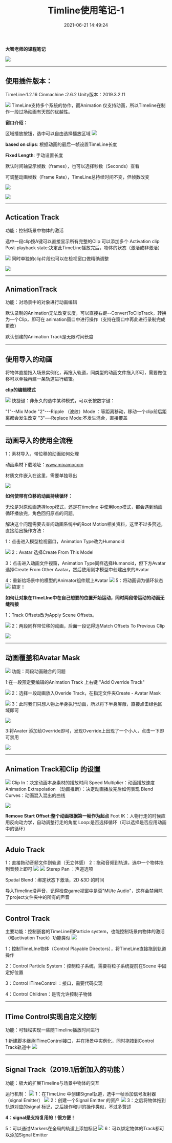 ﻿---
title: Timline使用笔记-1
date: 2021-06-21 14:49:24
tags: 
- Unity
- c# 
- DOTS
- ECS 
categories:
- Unity 
cover : https://i.loli.net/2021/06/21/IHO8uvw4QBpdmYE.jpg
---

**大智老师的课程笔记**

![](https://img-blog.csdnimg.cn/20200909102846317.png?x-oss-process=image/watermark,type_ZmFuZ3poZW5naGVpdGk,shadow_10,text_aHR0cHM6Ly9ibG9nLmNzZG4ubmV0L3NpbmF0XzM5MzY5MDQ0,size_16,color_FFFFFF,t_70#pic_center)

---

## 使用插件版本：

TimeLine:1.2.16
Cinmachine :2.6.2
Unity版本：2019.3.2.f1

![](https://img-blog.csdnimg.cn/2020090911330387.png#pic_center)
TimeLine支持多个系统的协作，而Animation 仅支持动画，所以Timeline在制作一段过场动画有天然的优越性。

**窗口介绍：**

区域播放按钮，选中可以自由选择播放区域
![](https://img-blog.csdnimg.cn/20200909114040197.png#pic_center)

**based on clips**: 根据动画的最后一帧设置TimeLine长度

**Fixed Length**: 手动设置长度

默认时间轴显示帧数（frames），也可以选择秒数（Seconds）查看

可调整动画帧数（Frame Rate），TimeLine总持续时间不变，但帧数改变

![](https://img-blog.csdnimg.cn/2020090911490379.png?x-oss-process=image/watermark,type_ZmFuZ3poZW5naGVpdGk,shadow_10,text_aHR0cHM6Ly9ibG9nLmNzZG4ubmV0L3NpbmF0XzM5MzY5MDQ0,size_16,color_FFFFFF,t_70#pic_center)



![](https://img-blog.csdnimg.cn/20200909115821495.png?x-oss-process=image/watermark,type_ZmFuZ3poZW5naGVpdGk,shadow_10,text_aHR0cHM6Ly9ibG9nLmNzZG4ubmV0L3NpbmF0XzM5MzY5MDQ0,size_16,color_FFFFFF,t_70#pic_center)

---

## Actication Track

功能：控制场景中物体的激活

选中一段clip按A键可以直接显示所有完整的Clip
可以添加多个 Activation clip
Post-playback state:决定此TimeLine播放完后，物体的状态（激活或非激活）

![](https://img-blog.csdnimg.cn/20200909142817949.png?x-oss-process=image/watermark,type_ZmFuZ3poZW5naGVpdGk,shadow_10,text_aHR0cHM6Ly9ibG9nLmNzZG4ubmV0L3NpbmF0XzM5MzY5MDQ0,size_16,color_FFFFFF,t_70#pic_center)
同时单独的clip片段也可以在检视窗口做精确调整

![](https://img-blog.csdnimg.cn/20200909143441865.png?x-oss-process=image/watermark,type_ZmFuZ3poZW5naGVpdGk,shadow_10,text_aHR0cHM6Ly9ibG9nLmNzZG4ubmV0L3NpbmF0XzM5MzY5MDQ0,size_16,color_FFFFFF,t_70#pic_center)

----

## AnimationTrack

功能：对场景中的对象进行动画编辑

默认录制的Animation无法改变长度，可以直接右键--ConvertToClipTrack，转换为一个Clip，即可在 animation窗口中进行操作（支持在窗口中再此进行录制完成更改）

默认创建的Animation Track是无限时间长度


---

## 使用导入的动画

将物体直接拖入场景实例化，再拖入轨道，同类型的动画文件拖入即可，需要做位移可以单独再建一条轨道进行编辑。


**clip的编辑模式**

![](https://img-blog.csdnimg.cn/2020090915345635.png?x-oss-process=image/watermark,type_ZmFuZ3poZW5naGVpdGk,shadow_10,text_aHR0cHM6Ly9ibG9nLmNzZG4ubmV0L3NpbmF0XzM5MzY5MDQ0,size_16,color_FFFFFF,t_70#pic_center)
快捷键：非永久的选中某种模式，可以长按数字键：

"1"--Mix Mode 
"2"---Ripple （波纹）Mode ：等距离移动，移动一个clip前后距离都会发生改变
"3"---Replace Mode:不发生混合，直接覆盖

---

## 动画导入的使用全流程
1：素材导入，带位移的动画如何处理

动画素材下载地址：www.mixamocom

材质文件嵌入在这里，需要单独导出

![](https://img-blog.csdnimg.cn/20200909163545732.png?x-oss-process=image/watermark,type_ZmFuZ3poZW5naGVpdGk,shadow_10,text_aHR0cHM6Ly9ibG9nLmNzZG4ubmV0L3NpbmF0XzM5MzY5MDQ0,size_16,color_FFFFFF,t_70#pic_center)

**如何使带有位移的动画持续循环：**

无论是对原动画选择loop模式，还是在timeline 中使用loop模式，都会遇到动画循环播放完，角色回归原点的问题。

解决这个问题需要去查阅动画系统中的Root Motion相关资料，这里不过多赘述，直接给出操作方法：

1：点击进入模型检视窗口，Animation Type改为Humanoid 


![](https://img-blog.csdnimg.cn/20200909170601486.png?x-oss-process=image/watermark,type_ZmFuZ3poZW5naGVpdGk,shadow_10,text_aHR0cHM6Ly9ibG9nLmNzZG4ubmV0L3NpbmF0XzM5MzY5MDQ0,size_16,color_FFFFFF,t_70#pic_center)
2：Avatar 选择Create From This Model 

3：点击进入动画文件视窗，Animation Type同样选择Humanoid，但下方Avatar选择Create From Other Avatar，然后使用刚才模型中创建出来的Avatar

4：重新给场景中的模型的Animator组件赋上Avatar
![](https://img-blog.csdnimg.cn/20200909172142540.png?x-oss-process=image/watermark,type_ZmFuZ3poZW5naGVpdGk,shadow_10,text_aHR0cHM6Ly9ibG9nLmNzZG4ubmV0L3NpbmF0XzM5MzY5MDQ0,size_16,color_FFFFFF,t_70#pic_center)
5：将动画调为循环状态
![](https://img-blog.csdnimg.cn/20200909172709310.png?x-oss-process=image/watermark,type_ZmFuZ3poZW5naGVpdGk,shadow_10,text_aHR0cHM6Ly9ibG9nLmNzZG4ubmV0L3NpbmF0XzM5MzY5MDQ0,size_16,color_FFFFFF,t_70#pic_center)
搞定！

**如何让对象在TImeLIne中在自己想要的位置开始运动，同时两段带运动的动画无缝衔接**

1：Track Offsets改为Apply Scene Offsets。

![](https://img-blog.csdnimg.cn/2020090917331517.png?x-oss-process=image/watermark,type_ZmFuZ3poZW5naGVpdGk,shadow_10,text_aHR0cHM6Ly9ibG9nLmNzZG4ubmV0L3NpbmF0XzM5MzY5MDQ0,size_16,color_FFFFFF,t_70#pic_center)
2：两段同样带位移的动画，后面一段记得选Match Offsets To Previous Clip 

![](https://img-blog.csdnimg.cn/20200909174240843.png?x-oss-process=image/watermark,type_ZmFuZ3poZW5naGVpdGk,shadow_10,text_aHR0cHM6Ly9ibG9nLmNzZG4ubmV0L3NpbmF0XzM5MzY5MDQ0,size_16,color_FFFFFF,t_70#pic_center)

---

## 动画覆盖和Avatar Mask

![](https://img-blog.csdnimg.cn/20200909180131500.png?x-oss-process=image/watermark,type_ZmFuZ3poZW5naGVpdGk,shadow_10,text_aHR0cHM6Ly9ibG9nLmNzZG4ubmV0L3NpbmF0XzM5MzY5MDQ0,size_16,color_FFFFFF,t_70#pic_center)
功能：两段动画融合的问题

1:在一段预定要编辑的Animation Track 上右键 "Add Override Track"

![](https://img-blog.csdnimg.cn/20200909180703939.png?x-oss-process=image/watermark,type_ZmFuZ3poZW5naGVpdGk,shadow_10,text_aHR0cHM6Ly9ibG9nLmNzZG4ubmV0L3NpbmF0XzM5MzY5MDQ0,size_16,color_FFFFFF,t_70#pic_center)
2：选择一段动画放入Overide Track，在指定文件夹Create - Avatar Mask

![](https://img-blog.csdnimg.cn/20200909180911530.png?x-oss-process=image/watermark,type_ZmFuZ3poZW5naGVpdGk,shadow_10,text_aHR0cHM6Ly9ibG9nLmNzZG4ubmV0L3NpbmF0XzM5MzY5MDQ0,size_16,color_FFFFFF,t_70#pic_center)
3：此时我们只想人物上半身执行动画，所以将下半身屏蔽，直接点击绿色区域即可

![](https://img-blog.csdnimg.cn/20200909183630955.png?x-oss-process=image/watermark,type_ZmFuZ3poZW5naGVpdGk,shadow_10,text_aHR0cHM6Ly9ibG9nLmNzZG4ubmV0L3NpbmF0XzM5MzY5MDQ0,size_16,color_FFFFFF,t_70#pic_center)

3:将Avater  添加给Override即可，发现Override上出现了一个小人，点击一下即可禁用

![](https://img-blog.csdnimg.cn/20200909185938837.png?x-oss-process=image/watermark,type_ZmFuZ3poZW5naGVpdGk,shadow_10,text_aHR0cHM6Ly9ibG9nLmNzZG4ubmV0L3NpbmF0XzM5MzY5MDQ0,size_16,color_FFFFFF,t_70#pic_center)

---

## Animation Track和Clip 的设置

![](https://img-blog.csdnimg.cn/20200911182120458.png?x-oss-process=image/watermark,type_ZmFuZ3poZW5naGVpdGk,shadow_10,text_aHR0cHM6Ly9ibG9nLmNzZG4ubmV0L3NpbmF0XzM5MzY5MDQ0,size_16,color_FFFFFF,t_70#pic_center)
Clip In：决定动画本身素材的播放时间
Speed Multiplier：动画播放速度
Animation Extrapolation （动画推断）：决定动画播放完后如何表现
Blend Curves：动画混入混出的曲线


![](https://img-blog.csdnimg.cn/20200914102403638.png?x-oss-process=image/watermark,type_ZmFuZ3poZW5naGVpdGk,shadow_10,text_aHR0cHM6Ly9ibG9nLmNzZG4ubmV0L3NpbmF0XzM5MzY5MDQ0,size_16,color_FFFFFF,t_70#pic_center)

**Remove Start Offset:整个动画根据第一帧作为起点**
Foot IK：人物行走的时候应用反向动力学，自动调整行走的角度
Loop:是否选择循环（可以选择是否应用动画中的循环）

---

## Aduio Track
1：直接拖动音频文件到轨道（无立体感）
2：拖动音频到轨道，选中一个物体拖到音频上即可
![](https://img-blog.csdnimg.cn/20200914104036635.png?x-oss-process=image/watermark,type_ZmFuZ3poZW5naGVpdGk,shadow_10,text_aHR0cHM6Ly9ibG9nLmNzZG4ubmV0L3NpbmF0XzM5MzY5MDQ0,size_16,color_FFFFFF,t_70#pic_center)
![](https://img-blog.csdnimg.cn/20200914105408270.png?x-oss-process=image/watermark,type_ZmFuZ3poZW5naGVpdGk,shadow_10,text_aHR0cHM6Ly9ibG9nLmNzZG4ubmV0L3NpbmF0XzM5MzY5MDQ0,size_16,color_FFFFFF,t_70#pic_center)
Sterep Pan ：声道选项

Spatial Blend：绑定状态下激活，2D &3D 的时间

导入Timeline没声音，记得检查game视窗中是否"MUte Audio"，这样会禁用除了project文件夹中的所有的声音

---

## Control Track
主要功能：控制嵌套的TimeLine和Particle system，也能控制场景内物体的激活（和activation Track）功能类似
![](https://img-blog.csdnimg.cn/20200914143730905.png?x-oss-process=image/watermark,type_ZmFuZ3poZW5naGVpdGk,shadow_10,text_aHR0cHM6Ly9ibG9nLmNzZG4ubmV0L3NpbmF0XzM5MzY5MDQ0,size_16,color_FFFFFF,t_70#pic_center)

1：控制TimeLIne物体（Control Playable Directors），将TimeLine直接拖到轨道操作

2：Control Particle System：控制粒子系统，需要将粒子系统提前在Scene 中固定好位置

3：Control ITimeControl ：接口，需要代码实现

4：Control Children：是否允许控制子物体

---

## ITime Control实现自定义控制
功能：可轻松实现一些随Timeline播放时间进行

1:新建脚本继承ITimeControl接口，并在场景中实例化，同时拖拽到Control Track轨道中
![](https://img-blog.csdnimg.cn/2020091415475567.png?x-oss-process=image/watermark,type_ZmFuZ3poZW5naGVpdGk,shadow_10,text_aHR0cHM6Ly9ibG9nLmNzZG4ubmV0L3NpbmF0XzM5MzY5MDQ0,size_16,color_FFFFFF,t_70#pic_center)

---

## Signal Track（2019.1后新加入的功能 ）

功能：极大的扩展Timeline与场景中物体的交互

运行机制：
![](https://img-blog.csdnimg.cn/20200914161145218.png?x-oss-process=image/watermark,type_ZmFuZ3poZW5naGVpdGk,shadow_10,text_aHR0cHM6Ly9ibG9nLmNzZG4ubmV0L3NpbmF0XzM5MzY5MDQ0,size_16,color_FFFFFF,t_70#pic_center)
1：在TimeLine 中创建Signal轨道，选中一帧添加信号发射器（signal Emitter）
![](https://img-blog.csdnimg.cn/20200914161445205.png?x-oss-process=image/watermark,type_ZmFuZ3poZW5naGVpdGk,shadow_10,text_aHR0cHM6Ly9ibG9nLmNzZG4ubmV0L3NpbmF0XzM5MzY5MDQ0,size_16,color_FFFFFF,t_70#pic_center)
2：创建一个Signal Emitter 的资产
![](https://img-blog.csdnimg.cn/20200914161744125.png?x-oss-process=image/watermark,type_ZmFuZ3poZW5naGVpdGk,shadow_10,text_aHR0cHM6Ly9ibG9nLmNzZG4ubmV0L3NpbmF0XzM5MzY5MDQ0,size_16,color_FFFFFF,t_70#pic_center)
3：之后将物体拖到轨道对应的signal 标记，之后操作和UI的操作类似，不过多赘述

**4：signal是支持复用的！很方便！**

5：可以通过Markers在全局的轨道上添加标记
![](https://img-blog.csdnimg.cn/20200914163106891.png?x-oss-process=image/watermark,type_ZmFuZ3poZW5naGVpdGk,shadow_10,text_aHR0cHM6Ly9ibG9nLmNzZG4ubmV0L3NpbmF0XzM5MzY5MDQ0,size_16,color_FFFFFF,t_70#pic_center)
6：可以绑定物体的Track都可以添加Signal Emitter



